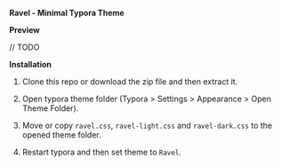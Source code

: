 **Ravel - Minimal Typora Theme**

**Preview**

// TODO

**Installation**

1. Clone this repo or download the zip file and then extract it.

2. Open typora theme folder (Typora > Settings > Appearance > Open Theme Folder).

3. Move or copy `ravel.css`, `ravel-light.css` and `ravel-dark.css` to the opened theme folder.

4. Restart typora and then set theme to `Ravel`.
